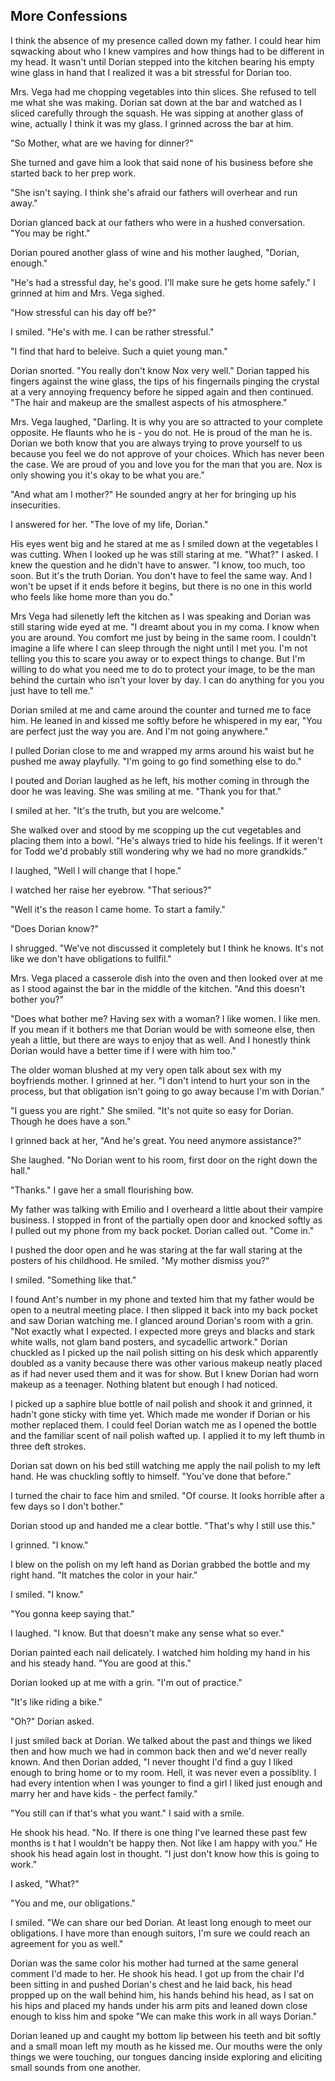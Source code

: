 ## More Confessions

I think the absence of my presence called down my father.  I could hear him sqwacking about who I knew vampires and how things had to be different in my head.  It wasn't until Dorian stepped into the kitchen bearing his empty wine glass in hand that I realized it was a bit stressful for Dorian too.

Mrs. Vega had me chopping vegetables into thin slices.  She refused to tell me what she was making.  Dorian sat down at the bar and watched as I sliced carefully through the squash.  He was sipping at another glass of wine, actually I think it was my glass.  I grinned across the bar at him.  

"So Mother, what are we having for dinner?"

She turned and gave him a look that said none of his business before she started back to her prep work.

"She isn't saying.  I think she's afraid our fathers will overhear and run away."

Dorian glanced back at our fathers who were in a hushed conversation.  "You may be right."

Dorian poured another glass of wine and his mother laughed, "Dorian, enough."

"He's had a stressful day, he's good.  I'll make sure he gets home safely."  I grinned at him and Mrs. Vega sighed.

"How stressful can his day off be?"

I smiled.  "He's with me.  I can be rather stressful."

"I find that hard to beleive.  Such a quiet young man."

Dorian snorted.  "You really don't know Nox very well."  Dorian tapped his fingers against the wine glass, the tips of his fingernails pinging the crystal at a very annoying frequency before he sipped again and then continued.  "The hair and makeup are the smallest aspects of his atmosphere."

Mrs. Vega laughed, "Darling.  It is why you are so attracted to your complete opposite.  He flaunts who he is - you do not.  He is proud of the man he is.  Dorian we both know that you are always trying to prove yourself to us because you feel we do not approve of your choices.  Which has never been the case.  We are proud of you and love you for the man that you are.  Nox is only showing you it's okay to be what you are."

"And what am I mother?"  He sounded angry at her for bringing up his insecurities.

I answered for her.  "The love of my life, Dorian."

His eyes went big and he stared at me as I smiled down at the vegetables I was cutting.  When I looked up he was still staring at me.  "What?"  I asked.  I knew the question and he didn't have to answer.  "I know, too much, too soon.  But it's the truth Dorian.  You don't have to feel the same way.  And I won't be upset if it ends before it begins, but there is no one in this world who feels like home more than you do."

Mrs Vega had silenetly left the kitchen as I was speaking and Dorian was still staring wide eyed at me.  "I dreamt about you in my coma.  I know when you are around.  You comfort me just by being in the same room.  I couldn't imagine a life where I can sleep through the night until I met you.  I'm not telling you this to scare you away or to expect things to change.  But I'm willing to do what you need me to do to protect your image, to be the man behind the curtain who isn't your lover by day.  I can do anything for you you just have to tell me."

Dorian smiled at me and came around the counter and turned me to face him.  He leaned in and kissed me softly before he whispered in my ear, "You are perfect just the way you are.  And I'm not going anywhere."

I pulled Dorian close to me and wrapped my arms around his waist but he pushed me away playfully.  "I'm going to go find something else to do."

I pouted and Dorian laughed as he left, his mother coming in through the door he was leaving.  She was smiling at me.  "Thank you for that."

I smiled at her.  "It's the truth, but you are welcome."

She walked over and stood by me scopping up the cut vegetables and placing them into a bowl.  "He's always tried to hide his feelings.  If it weren't for Todd we'd probably still wondering why we had no more grandkids."

I laughed, "Well I will change that I hope."

I watched her raise her eyebrow.  "That serious?"

"Well it's the reason I came home.  To start a family."

"Does Dorian know?"

I shrugged.  "We've not discussed it completely but I think he knows.  It's not like we don't have obligations to fullfil."

Mrs. Vega placed a casserole dish into the oven and then looked over at me as I stood against the bar in the middle of the kitchen.  "And this doesn't bother you?"

"Does what bother me?  Having sex with a woman?  I like women.  I like men.  If you mean if it bothers me that Dorian would be with someone else, then yeah a little, but there are ways to enjoy that as well.  And I honestly think Dorian would have a better time if I were with him too."

The older woman blushed at my very open talk about sex with my boyfriends mother.  I grinned at her.  "I don't intend to hurt your son in the process, but that obligation isn't going to go away because I'm with Dorian."

"I guess you are right."  She smiled.  "It's not quite so easy for Dorian.  Though he does have a son."

I grinned back at her, "And he's great.  You need anymore assistance?"

She laughed.  "No Dorian went to his room, first door on the right down the hall."

"Thanks."  I gave her a small flourishing bow.

My father was talking with Emilio and I overheard a little about their vampire business.  I stopped in front of the partially open door and knocked softly as I pulled out my phone from my back pocket.  Dorian called out.  "Come in."

I pushed the door open and he was staring at the far wall staring at the posters of his childhood.  He smiled.  "My mother dismiss you?"

I smiled.  "Something like that."  

I found Ant's number in my phone and texted him that my father would be open to a neutral meeting place.  I then slipped it back into my back pocket and saw Dorian watching me.  I glanced around Dorian's room with a grin.  "Not exactly what I expected.  I expected more greys and blacks and stark white walls, not glam band posters, and sycadellic artwork."  Dorian chuckled as I picked up the  nail polish sitting on his desk which apparently doubled as a vanity because there was other various makeup neatly placed as if had never used them and it was for show.  But I knew Dorian had worn makeup as a teenager.   Nothing blatent but enough I had noticed.

I picked up a saphire blue bottle of nail polish and shook it and grinned, it hadn't gone sticky with time yet.  Which made me wonder if Dorian or his mother replaced them. I could feel Dorian watch me as I opened the bottle and the familiar scent of nail polish wafted up.  I applied it to my left thumb in three deft strokes.

Dorian sat down on his bed still watching me apply the nail polish to my left hand.  He was chuckling softly to himself. "You've done that before."

I turned the chair to face him and smiled.  "Of course.  It looks horrible after a few days so I don't bother."

Dorian stood up and handed me a clear bottle.  "That's why I still use this."

I grinned.  "I know."

I blew on the polish on my left hand as Dorian grabbed the bottle and my right hand.  "It matches the color in your hair."

I smiled.  "I know."

"You gonna keep saying that."

I laughed.  "I know.  But that doesn't make any sense what so ever."

Dorian painted each nail delicately.  I watched him holding my hand in his and his steady hand.  "You are good at this."

Dorian looked up at me with a grin.  "I'm out of practice."

"It's like riding a bike."

"Oh?"  Dorian asked.

I just smiled back at Dorian.  We talked about the past and things we liked then and how much we had in common back then and we'd never really known.  And then Dorian added, "I never thought I'd find a guy I liked enough to bring home or to my room.  Hell, it was never even a possiblity.  I had every intention when I was younger to find a girl I liked just enough and marry her and have kids - the perfect family."

"You still can if that's what you want."  I said with a smile.

He shook his head.  "No.  If there is one thing I've learned these past few months is t hat I wouldn't be happy then.  Not like I am happy with you."  He shook his head again lost in thought.  "I just don't know how this is going to work."

I asked, "What?"

"You and me, our obligations."

I smiled.  "We can share our bed Dorian.  At least long enough to meet our obligations.  I have more than enough suitors, I'm sure we could reach an agreement for you as well."

Dorian was the same color his mother had turned at the same general comment I'd made to her.  He shook his head.  I got up from the chair I'd been sitting in and pushed Dorian's chest and he laid back, his head propped up on the wall behind him, his hands behind his head, as I sat on his hips and placed my hands under his arm pits and leaned down close enough to kiss him and spoke "We can make this work in all ways Dorian."

Dorian leaned up and caught my bottom lip between his teeth and bit softly and a small moan left my mouth as he kissed me.  Our mouths were the only things we were touching, our tongues dancing inside exploring and eliciting small sounds from one another.  